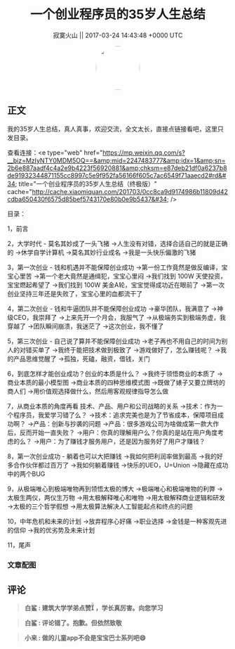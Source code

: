 <h1 align="center">一个创业程序员的35岁人生总结</h1>




<p align="center">
    <a>寂寞火山 || 2017-03-24 14:43:48 &#43;0000 UTC</a>
</p>

<div align="center">
    <img src="https://images.zsxq.com/FvonlW7nNTaXT9ONdiNVq3uFshst?e=1590940799&amp;token=kIxbL07-8jAj8w1n4s9zv64FuZZNEATmlU_Vm6zD:k1jwx65wvz73Kz6xbw6FPPtJp7A=" width="100" height="100" style="border:1px solid;border-radius:50%; color:#ffffff"/>
</div>




## 正文

<div>
我的35岁人生总结，真人真事，欢迎交流，全文太长，直接点链接看吧，这里只发目录。

查看连接：&lt;e type=&#34;web&#34; href=&#34;https://mp.weixin.qq.com/s?__biz=MzIyNTY0MDM5OQ==&amp;mid=2247483777&amp;idx=1&amp;sn=2b6e887aadf4c4a2e9b4223f56920881&amp;chksm=e87deb21df0a6237b8de91932344871155cc8997c5e9f952fa56166f605c7ac6549f71aaecd2#rd&#34; title=&#34;一个创业程序员的35岁人生总结（终极版）&#34; cache=&#34;http://cache.xiaomiquan.com/201703/0cc8ca9d9174986b11809d42cdba650430f6575d85bef5743170e80b0e9b5437&#34; /&gt;

目录：

1，前言

2，大学时代 - 莫名其妙成了一头飞猪
     →人生没有对错，选择合适自己的就是正确的
     →休学自学计算机
     →莫名其妙行业成名
     →我是一头快乐偏激的飞猪

3，第一次创业 - 钱和机遇并不能保障创业成功
     →第一份工作竟然是做反编译，宝宝心里苦
     →第一个老大竟然是通缉犯，宝宝心里闷
     →我们找到 100W 天使投资，宝宝燃起希望了
     →我们找到 100W 美金A轮，宝宝觉得成功近在眼前了
     →第一次创业坚持三年还是失败了，宝宝心里的血都流干了
     
4，第二次创业 - 钱和牛逼团队并不能保障创业成功
     →豪华团队，我满意了
     →神级CEO，我崇拜了
     →上来先开一个月会，我服气了
     →从极端务实到极端务虚，我穿越了
     →团队瞬间崩溃，我迷茫了
     →这次创业，我不懂了

5，第三次创业 - 自己说了算并不能保障创业成功
     →老子再也不用自己的时间为别人的对错买单了
     →我终于能把技术做到极致了
     →游戏做好了，怎么赚钱呢？
     →我的产品思维觉醒了
     →孤独，死磕，融资，借钱，关门

6，到底怎样才能创业成功？创业的本质是什么？
     →我终于领悟商业的本质了
     →商业本质的最小模型图
     →商业本质的四种思维模式图
     →既做了婊子又要立牌坊的商人们
     →用价值观选择做什么，然后用客观规律指导怎么做

7，从商业本质的角度再看 技术、产品、用户和公司战略的关系
     →技术：作为一个程序员，我爱学习错了么？
     →技术：追求完美也是为了节省成本，保障项目成功啊？
     →产品：创新与抄袭的问题
     →产品：很多游戏公司为啥做成第一款大作后，反而开始一直失败？
     →用户：你真的理解用户么？你真的是站在用户角度考虑的么？
     →用户：为了赚钱才服务用户，还是因为服务好了用户才赚钱？

8，第一次创业成功 - 躺着也可以大把赚钱
     →我如何把利润率做到最高
     →我的好多合作伙伴都过百万了
     →我如何躺着赚钱
     →快乐的UEO，U=Union
     →隐藏在成功中的两个BUG

9，从极端唯心到极端唯物再到领悟太极的博大
     →极端唯心和极端唯物的利弊
     →太极生两仪，两仪生万物
     →用太极解释唯心和唯物
     →用太极解释商业逻辑和研发
     →太极的三个哲学假想
     →用太极算法解决人工智能起点和终点的问题

10，中年危机和未来的计划
     →放弃程序心好痛
     →职业选择
     →金钱是一种客观先进的信仰
     →我的优劣势及未来计划

11，尾声
</div>

### 文章配图

<div class="image" align="center">

</div>


## 评论

<div align="left">
<div>

<blockquote >
<span> <strong>白鲨 : 建筑大学学弟点赞 ，学长真厉害。向您学习 </strong></span>
</blockquote>

<blockquote >
<span> <strong>白鲨 : 评论错了。抱歉。但依然致敬 </strong></span>
</blockquote>

<blockquote >
<span> <strong>小来 : 做的儿童app不会是宝宝巴士系列吧😄 </strong></span>
</blockquote>

</div>
</div>